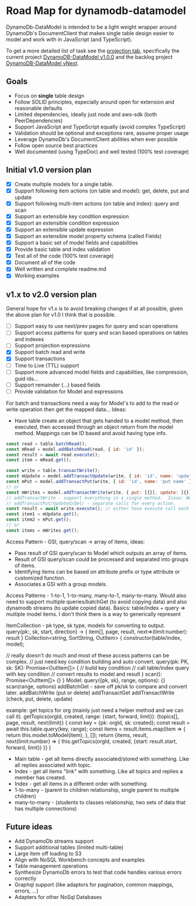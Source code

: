 # Road Map for dynamodb-datamodel

DynamoDb-DataModel is intended to be a light weight wrapper around DynamoDb's DocumentClient that makes single table design easier to model and work with in JavaScript (and TypeScript).

To get a more detailed list of task see the [projection tab](https://github.com/JasonCraftsCode/dynamodb-datamodel/projects), specifically the current project [DynamoDB-DataModel v1.0.0](https://github.com/JasonCraftsCode/dynamodb-datamodel/projects/2) and the backlog project [DynamoDB-DataModel vNext](https://github.com/JasonCraftsCode/dynamodb-datamodel/projects/3).

## Goals

- Focus on **single** table design
- Follow SOLID principles, especially around open for extension and reasonable defaults
- Limited dependencies, ideally just node and aws-sdk (both PeerDependencies)
- Support JavaScript and TypeScript equally (avoid complex TypeScript)
- Validation should be optional and exceptions rare, assume proper usage
- Leverage DynamoDb's DocumentClient abilities when ever possible
- Follow open source best practices
- Well documented (using TypeDoc) and well tested (100% test coverage)

## Initial v1.0 version plan

- [x] Create multiple models for a single table.
- [x] Support following item actions (on table and model): get, delete, put and update
- [x] Support following multi-item actions (on table and index): query and scan
- [x] Support an extensible key condition expression
- [x] Support an extensible condition expression
- [x] Support an extensible update expression
- [x] Support an extensible model property schema (called Fields)
- [x] Support a basic set of model fields and capabilities
- [x] Provide basic table and index validation
- [x] Test all of the code (100% test coverage)
- [x] Document all of the code
- [x] Well written and complete readme.md
- [x] Working examples

## v1.x to v2.0 version plan

General hope for v1.x is to avoid breaking changes if at all possible, given the above plan for v1.0 I think that is possible.

- [ ] Support easy to use next/prev pages for query and scan operations
- [ ] Support access patterns for query and scan based operations on tables and indexes
- [ ] Support projection expressions
- [x] Support batch read and write
- [x] Support transactions
- [ ] Time to Live (TTL) support
- [ ] Support more advanced model fields and capabilities, like compression, guid ids...
- [ ] Support remainder (...) based fields
- [ ] Provide validation for Model and expressions

For batch and transactions need a way for Model's to add to the read or write operation
then get the mapped data... Ideas:

- Have table create an object that gets handed to a model method, then executed, then accessed through an object return from the model method. Mappings can be ID based and avoid having type info.

```javascript
const read = table.batchRead();
const mRead = model.addBatchRead(read, { id: 'id' });
const result = await read.execute();
const item = mRead.get();

const write = table.transactWrite();
const mUpdate = model.addTransactUpdate(write, { id: 'id', name: 'update name' });
const mPut = model.addTransactPut(write, { id: 'id', name: 'put name' });
// or
const mWrites = model.addTransactWrite(write, { put: [{}], update: [{}] });
// addTransactWrite - support everything in a single method.  Issue: Need to find each item, usually don't need to read/write same module so not really that useful.
// addTransactPut/Updated/Del/ - separate calls for every action.
const result = await write.execute(); // either have execute call each model object or have model objects get result of execute.  I think most of the smarts should be in the model object to get and map the data.
const item1 = mUpdate.get();
const item2 = mPut.get();
// or
const items = mWrites.get();
```

Access Pattern - GSI, query/scan -> array of items, ideas:

- Pass result of GSI query/scan to Model which outputs an array of items.
- Result of GSI query/scan could be processed and separated into groups of items.
- Identifying items can be based on attribute prefix or type attribute or customized function.
- Associates a GSI with a group models.

Access Patterns - 1-to-1, 1-to-many, many-to-1, many-to-many. Would also need to support multiple queries/batchGet (to avoid copying data) and also dynamodb streams (to update copied data). Basics: table/index + query => multiple model items. I don't think there is a way to generically represent

ItemCollection - pk type, sk type, models for converting to output.
query(pk:, sk, start, direction) -> { item[], page, result, next=>(limit:number): result }
Collection<string, SortString, OutItem> {
constructor(table/index, model);

// really doesn't do much and most of these access patterns can be complex.
// just need key condition building and auto convert.
query(pk: PK, sk: SK): Promise<OutItem[]> {
// build key condition
// call table/index query with key condition
// convert results to model and result
}
scan(): Promise<OutItem[]> {}
}
Model:
query({pk, sk}, range, options): {}
scan(range, options)
addBatchGet - save off pk/sk to compare and convert later.
addBatchWrite (put or delete)
addTransactGet
addTransactWrite (check, put, delete, update)

example: get topics for org (mainly just need a helper method and we can call it).
getTopics(orgId, created, range: {start, forward, limit}): {topics[], page, result, next(limit)} {
const key = {pk: orgId, sk: created};
const result = await this.table.query(key, range);
const items = result.items.map(item => {
return this.model.toModel(item);
}, []);
return {items, result, next(limit:number) => { this.getTopics(orgId, created, {start: result.start, forward, limit}) }}
}

- Main table - get all items directly associated/stored with something. Like all replies associated with topic.
- Index - get all items "link" with something. Like all topics and replies a member has created.
- Index - get all items in a different order with something.
- 1-to-many - (parent to children relationship, single parent to multiple children)
- many-to-many - (students to classes relationship, two sets of data that has multiple connections)

## Future ideas

- Add DynamoDb streams support
- Support additional tables (limited multi-table)
- Large item off loading to S3
- Align with NoSQL Workbench concepts and examples
- Table management operations
- Synthesize DynamoDb errors to test that code handles various errors correctly
- Graphql support (like adaptors for pagination, common mappings, errors, ...)
- Adapters for other NoSql Databases
